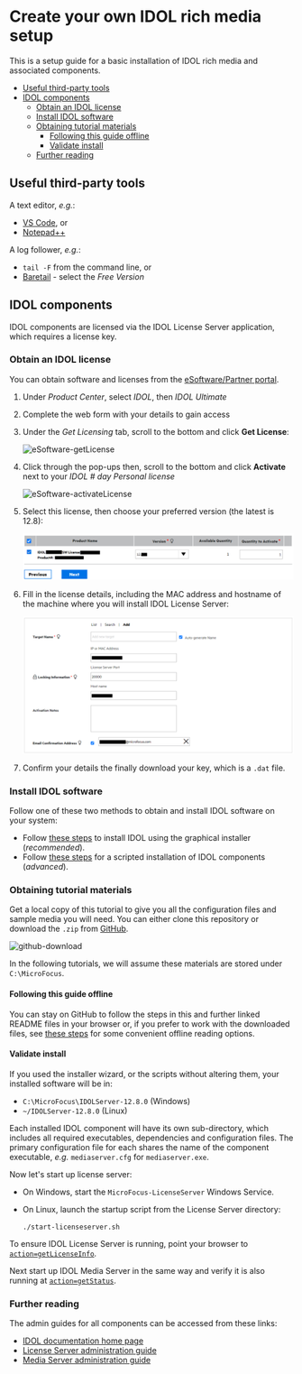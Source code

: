# Create your own IDOL rich media setup

This is a setup guide for a basic installation of IDOL rich media and associated components.

<!-- TOC depthFrom:2 -->

- [Useful third-party tools](#useful-third-party-tools)
- [IDOL components](#idol-components)
  - [Obtain an IDOL license](#obtain-an-idol-license)
  - [Install IDOL software](#install-idol-software)
  - [Obtaining tutorial materials](#obtaining-tutorial-materials)
    - [Following this guide offline](#following-this-guide-offline)
    - [Validate install](#validate-install)
  - [Further reading](#further-reading)

<!-- /TOC -->

## Useful third-party tools

A text editor, *e.g.*:

- [VS Code](https://code.visualstudio.com/download), or
- [Notepad++](https://notepad-plus-plus.org/download)

A log follower, *e.g.*:

- `tail -F` from the command line, or
- [Baretail](https://www.baremetalsoft.com/baretail/) - select the *Free Version*

## IDOL components

IDOL components are licensed via the IDOL License Server application, which requires a license key.

### Obtain an IDOL license

You can obtain software and licenses from the [eSoftware/Partner portal](https://entitlement.microfocus.com/evalportal/index.do).

1. Under *Product Center*, select *IDOL*, then *IDOL Ultimate*
2. Complete the web form with your details to gain access
3. Under the *Get Licensing* tab, scroll to the bottom and click __Get License__:

    ![eSoftware-getLicense](./figs/eSoftware-getLicense.png)

4. Click through the pop-ups then, scroll to the bottom and click __Activate__ next to your *IDOL # day Personal license*

   ![eSoftware-activateLicense](./figs/eSoftware-activateLicense.png)

5. Select this license, then choose your preferred version (the latest is 12.8):

   ![eSoftware-selectLicense](./figs/eSoftware-selectLicense.png)

6. Fill in the license details, including the MAC address and hostname of the machine where you will install IDOL License Server:

   ![eSoftware-configureLicense](./figs/eSoftware-configureLicense.png)

7. Confirm your details the finally download your key, which is a `.dat` file.

### Install IDOL software

Follow one of these two methods to obtain and install IDOL software on your system:

- Follow [these steps](INSTALL_WIZARD.md) to install IDOL using the graphical installer (*recommended*).
- Follow [these steps](INSTALL_ZIPS.md) for a scripted installation of IDOL components (*advanced*).

### Obtaining tutorial materials

Get a local copy of this tutorial to give you all the configuration files and sample media you will need.  You can either clone this repository or download the `.zip` from [GitHub](https://github.com/microfocus-idol/idol-rich-media-tutorials).

![github-download](./figs/github-download.png)

In the following tutorials, we will assume these materials are stored under `C:\MicroFocus`.

#### Following this guide offline

You can stay on GitHub to follow the steps in this and further linked README files in your browser or, if you prefer to work with the downloaded files, see [these steps](appendix/Markdown_reader.md) for some convenient offline reading options.

#### Validate install

If you used the installer wizard, or the scripts without altering them, your installed software will be in:

- `C:\MicroFocus\IDOLServer-12.8.0` (Windows)
- `~/IDOLServer-12.8.0` (Linux)

Each installed IDOL component will have its own sub-directory, which includes all required executables, dependencies and configuration files.  The primary configuration file for each shares the name of the component executable, *e.g.* `mediaserver.cfg` for `mediaserver.exe`.

Now let's start up license server:

- On Windows, start the `MicroFocus-LicenseServer` Windows Service.
- On Linux, launch the startup script from the License Server directory:

  ```bsh
  ./start-licenseserver.sh
  ```

To ensure IDOL License Server is running, point your browser to [`action=getLicenseInfo`](http://localhost:20000/a=getlicenseinfo).

Next start up IDOL Media Server in the same way and verify it is also running at [`action=getStatus`](http://localhost:14000/a=getstatus).

### Further reading

The admin guides for all components can be accessed from these links:

- [IDOL documentation home page](https://www.microfocus.com/documentation/idol/)
- [License Server administration guide](https://www.microfocus.com/documentation/idol/IDOL_12_8/LicenseServer_12.8_Documentation/Help/index.html)
- [Media Server administration guide](https://www.microfocus.com/documentation/idol/IDOL_12_8/MediaServer_12.8_Documentation/Guides/html/index.html)
